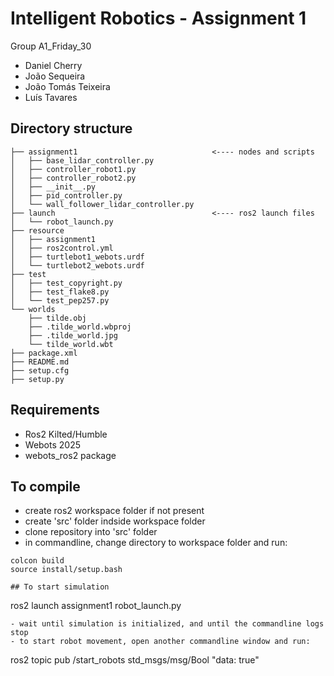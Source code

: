 # Intelligent Robotics - Assignment 1
Group A1_Friday_30
- Daniel Cherry
- João Sequeira
- João Tomás Teixeira
- Luís Tavares

## Directory structure
```
├── assignment1                              <---- nodes and scripts
│   ├── base_lidar_controller.py
│   ├── controller_robot1.py
│   ├── controller_robot2.py
│   ├── __init__.py
│   ├── pid_controller.py
│   └── wall_follower_lidar_controller.py
├── launch                                   <---- ros2 launch files
│   └── robot_launch.py
├── resource                      
│   ├── assignment1
│   ├── ros2control.yml
│   ├── turtlebot1_webots.urdf
│   └── turtlebot2_webots.urdf
├── test
│   ├── test_copyright.py
│   ├── test_flake8.py
│   └── test_pep257.py
└── worlds 
    ├── tilde.obj
    ├── .tilde_world.wbproj
    ├── .tilde_world.jpg
    └── tilde_world.wbt
├── package.xml
├── README.md
├── setup.cfg
├── setup.py
```

## Requirements
- Ros2 Kilted/Humble
- Webots 2025
- webots_ros2 package

## To compile
- create ros2 workspace folder if not present
- create 'src' folder indside workspace folder
- clone repository into 'src' folder
- in commandline, change directory to workspace folder and run:
```
colcon build
source install/setup.bash

## To start simulation
```
ros2 launch assignment1 robot_launch.py
```
- wait until simulation is initialized, and until the commandline logs stop
- to start robot movement, open another commandline window and run:
```
ros2 topic pub /start_robots std_msgs/msg/Bool "data: true"
```



